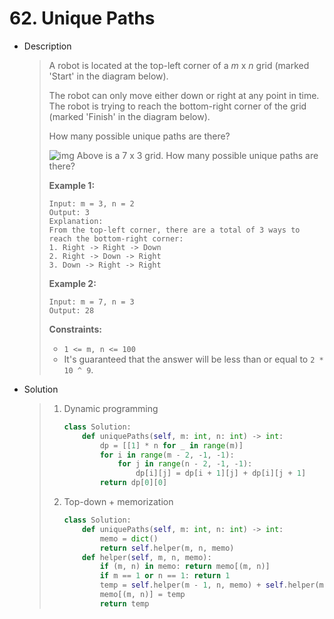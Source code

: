 # 62. Unique Paths

- Description

  > A robot is located at the top-left corner of a *m* x *n* grid (marked 'Start' in the diagram below).
  >
  > The robot can only move either down or right at any point in time. The robot is trying to reach the bottom-right corner of the grid (marked 'Finish' in the diagram below).
  >
  > How many possible unique paths are there?
  >
  > ![img](https://assets.leetcode.com/uploads/2018/10/22/robot_maze.png)
  > Above is a 7 x 3 grid. How many possible unique paths are there?
  >
  >  
  >
  > **Example 1:**
  >
  > ```
  > Input: m = 3, n = 2
  > Output: 3
  > Explanation:
  > From the top-left corner, there are a total of 3 ways to reach the bottom-right corner:
  > 1. Right -> Right -> Down
  > 2. Right -> Down -> Right
  > 3. Down -> Right -> Right
  > ```
  >
  > **Example 2:**
  >
  > ```
  > Input: m = 7, n = 3
  > Output: 28
  > ```
  >
  >  
  >
  > **Constraints:**
  >
  > - `1 <= m, n <= 100`
  > - It's guaranteed that the answer will be less than or equal to `2 * 10 ^ 9`.

- Solution

  > 1. Dynamic programming
  >
  >    ```python
  >    class Solution:
  >        def uniquePaths(self, m: int, n: int) -> int:
  >            dp = [[1] * n for _ in range(m)]
  >            for i in range(m - 2, -1, -1):
  >                for j in range(n - 2, -1, -1):
  >                    dp[i][j] = dp[i + 1][j] + dp[i][j + 1]
  >            return dp[0][0]
  >    ```
  >
  > 2. Top-down + memorization
  >
  >    ```python
  >    class Solution:
  >        def uniquePaths(self, m: int, n: int) -> int:
  >            memo = dict()
  >            return self.helper(m, n, memo)
  >        def helper(self, m, n, memo):
  >            if (m, n) in memo: return memo[(m, n)]
  >            if m == 1 or n == 1: return 1
  >            temp = self.helper(m - 1, n, memo) + self.helper(m, n - 1, memo)
  >            memo[(m, n)] = temp
  >            return temp
  >    ```

  